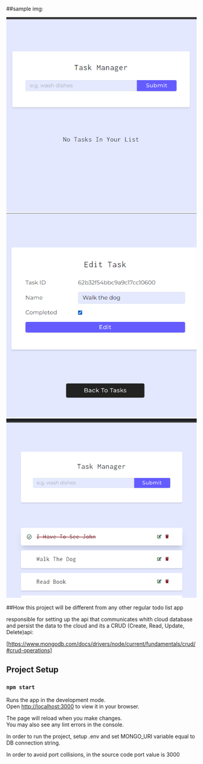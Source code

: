 ##sample img:

![Task Manager](task.png)
![Task Manager](README%20.png)
![Task Manager](Task-%20Manager.png)






##How this project will be different from any other regular todo list app

  responsible for setting up the api that communicates whith cloud database and persist the data to the cloud
and its a CRUD (Create, Read, Update, Delete)api:

[https://www.mongodb.com/docs/drivers/node/current/fundamentals/crud/#crud-operations]



## Project Setup
### `npm start`


Runs the app in the development mode.\
Open [http://localhost:3000](http://localhost:3000) to view it in your browser.

The page will reload when you make changes.\
You may also see any lint errors in the console.

In order to run the project, setup .env and set MONGO_URI variable equal to DB connection string.

In order to avoid port collisions, in the source code port value is 3000